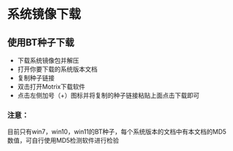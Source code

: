 # 系统镜像下载
## 使用BT种子下载
- 下载系统镜像包并解压
- 打开你要下载的系统版本文档
- 复制种子链接
- 双击打开Motrix下载软件
- 点击左侧加号（+）图标并将复制的种子链接粘贴上面点击下载即可
### 注意：
目前只有win7，win10，win11的BT种子，每个系统版本的文档中有本文档的MD5数值，可自行使用MD5检测软件进行检验

